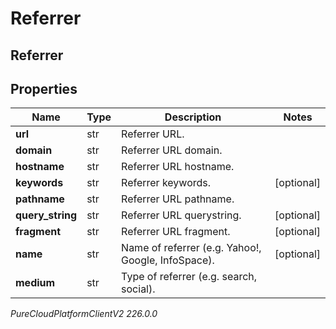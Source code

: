 # Referrer

## Referrer

## Properties

|Name | Type | Description | Notes|
|------------ | ------------- | ------------- | -------------|
| **url** | str | Referrer URL. | |
| **domain** | str | Referrer URL domain. | |
| **hostname** | str | Referrer URL hostname. | |
| **keywords** | str | Referrer keywords. | [optional] |
| **pathname** | str | Referrer URL pathname. | |
| **query_string** | str | Referrer URL querystring. | [optional] |
| **fragment** | str | Referrer URL fragment. | [optional] |
| **name** | str | Name of referrer (e.g. Yahoo!, Google, InfoSpace). | [optional] |
| **medium** | str | Type of referrer (e.g. search, social). | |



_PureCloudPlatformClientV2 226.0.0_
